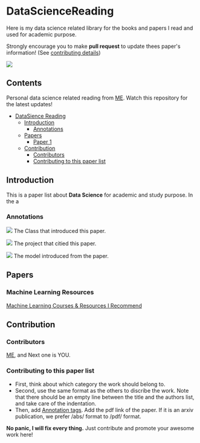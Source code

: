 # DataScienceReading


Here is my data science related library for the books and papers I read and used for academic purpose.


Strongly encourage you to make **pull request** to update thees paper's information! (See [contributing details](#contribution))

![](https://img.shields.io/github/last-commit/bofanh/DataScienceReading?color=green)

<!-- omit in toc -->
## Contents

Personal data science related reading from [ME](https://github.com/bofanh). Watch this repository for the latest updates!

- [DataSience Reading](#datasciencereading)
  - [Introduction](#introduction)
    - [Annotations](#annotations)
  - [Papers](#papers)
    - [Paper 1](#paper1)
  - [Contribution](#contribution)
    - [Contributors](#contributors)
    - [Contributing to this paper list](#contributing-to-this-paper-list)


## Introduction

This is a paper list about **Data Science** for academic and study purpose. In the a

### Annotations

![](https://img.shields.io/badge/Class1-blue) The Class that introduced this paper.

![](https://img.shields.io/badge/project1-red) The project that citied this paper.

![](https://img.shields.io/badge/model-yellow) The model introduced from the paper.

## Papers
### Machine Learning Resources
[Machine Learning Courses & Resources I Recommend]([(https://www.mrdbourke.com/ml-resources/)])


## Contribution
### Contributors 
[ME](https://github.com/bofanh), and Next one is YOU.

### Contributing to this paper list
   - First, think about which category the work should belong to. 
   - Second, use the same format as the others to discribe the work. Note that there should be an empty line between the title and the authors list, and take care of the indentation.
   - Then, add [Annotation tags](#annotations). Add the pdf link of the paper. If it is an arxiv publication, we prefer /abs/ format to /pdf/ format.

   **No panic, I will fix every thing.** Just contribute and promote your awesome work here! 
